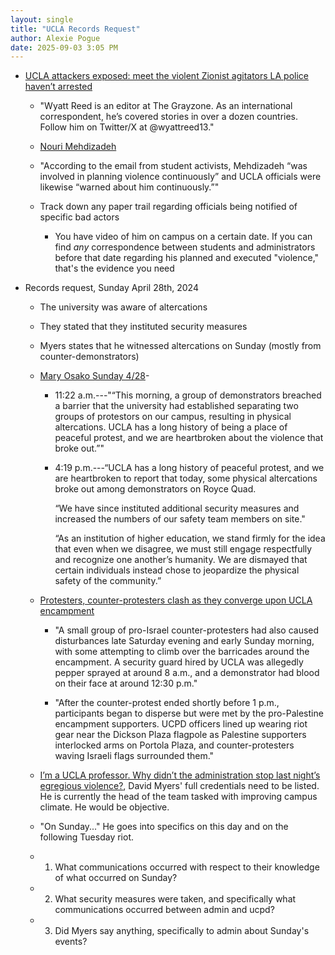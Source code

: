 ```yaml
---
layout: single
title: "UCLA Records Request"
author: Alexie Pogue
date: 2025-09-03 3:05 PM
---
```



- [UCLA attackers exposed: meet the violent Zionist agitators LA police haven’t arrested](https://thegrayzone.com/2024/05/13/ucla-attackers-exposed/)

	- "Wyatt Reed is an editor at The Grayzone. As an international correspondent, he’s covered stories in over a dozen countries. Follow him on Twitter/X at @wyattreed13."

	- [Nouri Mehdizadeh](https://x.com/PplsCityCouncil/status/1785194265301467187)

	- "According to the email from student activists, Mehdizadeh “was involved in planning violence continuously” and UCLA officials were likewise “warned about him continuously.”"

	- Track down any paper trail regarding officials being notified of specific bad actors

		- You have video of him on campus on a certain date. If you can find *any* correspondence between students and administrators before that date regarding his planned and executed "violence," that's the evidence you need

- Records request, Sunday April 28th, 2024

	- The university was aware of altercations

	- They stated that they instituted security measures

	- Myers states that he witnessed altercations on Sunday (mostly from counter-demonstrators)

	- [Mary Osako Sunday 4/28](https://newsroom.ucla.edu/ucla-statement-on-demonstrations-april-28)- 

		- 11:22 a.m.---"“This morning, a group of demonstrators breached a barrier that the university had established separating two groups of protestors on our campus, resulting in physical altercations. UCLA has a long history of being a place of peaceful protest, and we are heartbroken about the violence that broke out.”"

		- 4:19 p.m.---“UCLA has a long history of peaceful protest, and we are heartbroken to report that today, some physical altercations broke out among demonstrators on Royce Quad.

			“We have since instituted additional security measures and increased the numbers of our safety team members on site."

			“As an institution of higher education, we stand firmly for the idea that even when we disagree, we must still engage respectfully and recognize one another’s humanity. We are dismayed that certain individuals instead chose to jeopardize the physical safety of the community.”

	- [Protesters, counter-protesters clash as they converge upon UCLA encampment](https://dailybruin.com/2024/04/28/protesters-counter-protesters-clash-as-they-converge-upon-ucla-encampment)

		- "A small group of pro-Israel counter-protesters had also caused disturbances late Saturday evening and early Sunday morning, with some attempting to climb over the barricades around the encampment. A security guard hired by UCLA was allegedly pepper sprayed at around 8 a.m., and a demonstrator had blood on their face at around 12:30 p.m."

		- "After the counter-protest ended shortly before 1 p.m., participants began to disperse but were met by the pro-Palestine encampment supporters. UCPD officers lined up wearing riot gear near the Dickson Plaza flagpole as Palestine supporters interlocked arms on Portola Plaza, and counter-protesters waving Israeli flags surrounded them."

	- [I’m a UCLA professor. Why didn’t the administration stop last night’s egregious violence?](https://forward.com/opinion/608479/ucla-violence-campus-protests/), David Myers' full credentials need to be listed. He is currently the head of the team tasked with improving campus climate. He would be objective. 

	- "On Sunday..." He goes into specifics on this day and on the following Tuesday riot. 

	- 1. What communications occurred with respect to their knowledge of what occurred on Sunday? 

	- 2. What security measures were taken, and specifically what communications occurred between admin and ucpd? 

	- 3. Did Myers say anything, specifically to admin about Sunday's events?